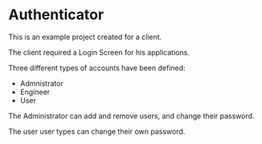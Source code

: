 # Authenticator

This is an example project created for a client.

The client required a Login Screen for his applications.

Three different types of accounts have been defined:
* Admnistrator
* Engineer
* User

The Administrator can add and remove users, and change their password.

The user user types can change their own password.
